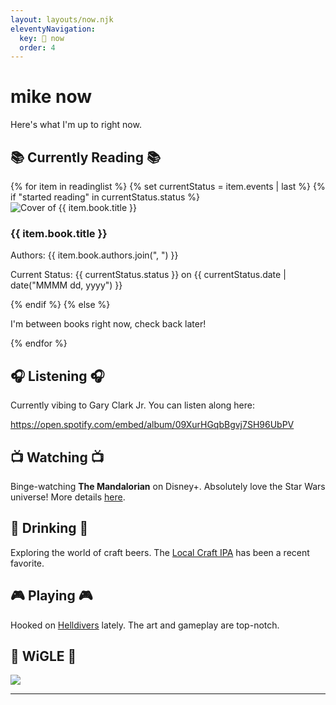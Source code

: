 ```yaml
---
layout: layouts/now.njk
eleventyNavigation:
  key: 📌 now
  order: 4
---
```


# mike now

Here's what I'm up to right now.

## 📚 Currently Reading 📚

<section class="activity-section reading-list">
  <div class="books-grid">
    {% for item in readinglist %}
      {% set currentStatus = item.events | last %}
      {% if "started reading" in currentStatus.status %}
        <div class="book">
          <img src="{{ item.book.cover }}" alt="Cover of {{ item.book.title }}">
          <div class="book-info">
            <h3>{{ item.book.title }}</h3>
            <p>Authors: {{ item.book.authors.join(", ") }}</p>
            <p>Current Status: {{ currentStatus.status }} on {{ currentStatus.date | date("MMMM dd, yyyy") }}</p>
          </div>
        </div>
      {% endif %}
    {% else %}
      <p>I'm between books right now, check back later!</p>
    {% endfor %}
  </div>
</section>

## 🎧 Listening 🎧

Currently vibing to Gary Clark Jr. You can listen along here:

https://open.spotify.com/embed/album/09XurHGqbBgvj7SH96UbPV

## 📺 Watching 📺

Binge-watching **The Mandalorian** on Disney+. Absolutely love the Star Wars universe! More details [here](#).

## 🍻 Drinking 🍻

Exploring the world of craft beers. The [Local Craft IPA](#) has been a recent favorite.

## 🎮 Playing 🎮

Hooked on [Helldivers](#) lately. The art and gameplay are top-notch.

## 🛜 WiGLE 🛜

<img border="0" src="https://wigle.net/bi/DCvuUkQ2MgkDGpCEUm_7ow.png">

---